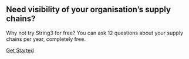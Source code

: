 <h2>Need visibility of your organisation’s supply chains?</h2>
<p>Why not try String3 for free? You can ask 12 questions about your supply chains per year, completely free.</p>
<p class="faux-button commit"><a href="https://app.getstring3.com/account/register/">Get Started</a></p>
